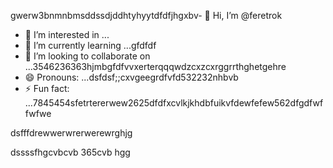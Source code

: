 gwerw3bnmnbmsddssdjddhtyhyytdfdfjhgxbv- 👋 Hi, I’m @feretrok
- 👀 I’m interested in ...
- 🌱 I’m currently learning ...gfdfdf
- 💞️ I’m looking to collaborate on ...3546236363hjmbgfdfvvxerterqqqwdzcxzcxrggrrthghetgehre
- 😄 Pronouns: ...dsfdsf;;cxvgeegrdfvfd532232nhbvb
- ⚡ Fun fact: ...7845454sfetrtererwew2625dfdfxcvlkjkhdbfuikvfdewfefew562dfgdfwffwfwe
<!---2fdguydsfsdfsdfvdfdsdsfile) appears on your GitHub profile.gfffwfeewfwedbvvvv
You can click the Preview link to take a look at your changes.53zxsd666996rtytyrfdgdfgdfasasfswfefewwtdfgfdfgdf
--->dsfffdrewwerwrerwerewrghjg
dssssfhgcvbcvb
365cvb
hgg
